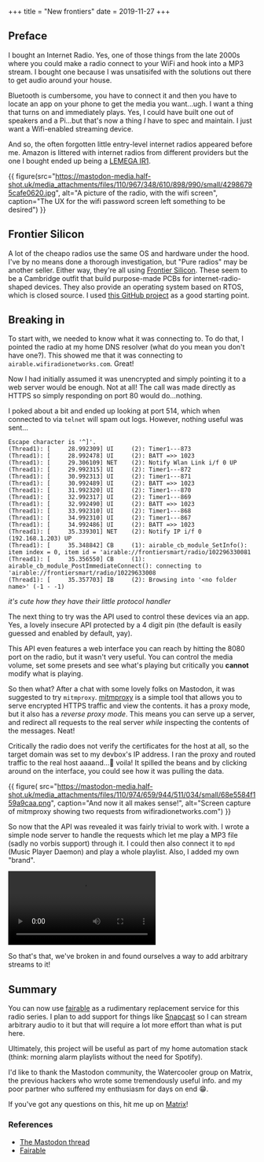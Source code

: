 +++
title = "New frontiers"
date = 2019-11-27
+++

## Preface

I bought an Internet Radio. Yes, one of those things from the late 2000s where you could make a radio
connect to your WiFi and hook into a MP3 stream. I bought one because I was unsatisifed with the solutions out there to get audio around your house.

Bluetooth is cumbersome, you have to connect it and then you have to locate an app on your phone to get
the media you want...ugh. I want a thing that turns on and immediately plays. Yes, I could have built one
out of speakers and a Pi...but that's now a thing *I* have to spec and maintain. I just want a Wifi-enabled streaming device.

And so, the often forgotten little entry-level internet radios appeared before me. Amazon is littered with internet radios from different providers
but the one I bought ended up being a [LEMEGA IR1](https://www.amazon.co.uk/gp/product/B089D8BV99). 

{{ figure(src="https://mastodon-media.half-shot.uk/media_attachments/files/110/967/348/610/898/990/small/42986795cafe0620.jpg", alt="A picture of the radio, with the wifi screen", caption="The UX for the wifi password screen left something to be desired") }}

## Frontier Silicon

A lot of the cheapo radios use the same OS and hardware under the hood. I've by no means done a thorough investigation, but "Pure radios" may
be another seller. Either way, they're all using [Frontier Silicon](https://www.frontiersmart.com/). These seem to be a Cambridge outfit that
build purpose-made PCBs for internet-radio-shaped devices. They also provide an operating system based on RTOS, which is closed source. I used
[this GitHub project](https://github.com/huaracheguarache/Frontier-Silicon-Argon-Firmware/tree/master) as a good starting point.

## Breaking in

To start with, we needed to know what it was connecting to. To do that, I pointed the radio at my home DNS resolver (what do you mean you don't have one?). This showed me that it was connecting to `airable.wifiradionetworks.com`. Great!

Now I had initially assumed it was unencrypted and simply pointing it to a web server would be enough. Not at all! The call was made directly as HTTPS so simply responding on port 80 would do...nothing.

I poked about a bit and ended up looking at port 514, which when connected to via `telnet` will spam out logs. However, nothing useful was sent...

```
Escape character is '^]'.
(Thread1): [     28.992309] UI     (2): Timer1---873
(Thread1): [     28.992478] UI     (2): BATT =>> 1023
(Thread1): [     29.306109] NET    (2): Notify Wlan Link i/f 0 UP
(Thread1): [     29.992315] UI     (2): Timer1---872
(Thread1): [     30.992313] UI     (2): Timer1---871
(Thread1): [     30.992489] UI     (2): BATT =>> 1023
(Thread1): [     31.992320] UI     (2): Timer1---870
(Thread1): [     32.992317] UI     (2): Timer1---869
(Thread1): [     32.992490] UI     (2): BATT =>> 1023
(Thread1): [     33.992310] UI     (2): Timer1---868
(Thread1): [     34.992310] UI     (2): Timer1---867
(Thread1): [     34.992486] UI     (2): BATT =>> 1023
(Thread1): [     35.339301] NET    (2): Notify IP i/f 0 (192.168.1.203) UP
(Thread1): [     35.348842] CB     (1): airable_cb_module_SetInfo(): item index = 0, item id = 'airable://frontiersmart/radio/102296330081
(Thread1): [     35.356550] CB     (1): airable_cb_module_PostImmediateConnect(): connecting to 'airable://frontiersmart/radio/10229633008
(Thread1): [     35.357703] IB     (2): Browsing into '<no folder name>' (-1 - -1)
```

*it's cute how they have their little protocol handler*

The next thing to try was the API used to control these devices via an app. Yes, a lovely insecure API protected by a 4 digit pin (the default is easily guessed and enabled by default, yay).

This API even features a web interface you can reach by hitting the 8080 port on the radio, but it wasn't very useful.
You can control the media volume, set some presets and see what's playing but critically you **cannot** modify what is playing.

So then what? After a chat with some lovely folks on Mastodon, it was suggested to try `mitmproxy`. [mitmproxy](https://mitmproxy.org/) is a simple tool that
allows you to serve encrypted HTTPS traffic and view the contents. it has a proxy mode, but it also has a *reverse proxy mode*. This means you can serve up
a server, and redirect all requests to the real server *while* inspecting the contents of the messages. Neat!

Critically the radio does not verify the certificates for the host at all, so the target domain was set to my devbox's IP address.
I ran the proxy and routed traffic to the real host aaaand...🎉 voila! It spilled the beans and by clicking around on the interface,
you could see how it was pulling the data.

{{ figure(
    src="https://mastodon-media.half-shot.uk/media_attachments/files/110/974/659/944/511/034/small/68e5584f159a9caa.png",
    caption="And now it all makes sense!",
    alt="Screen capture of mitmproxy showing two requests from wifiradionetworks.com")
}}

So now that the API was revealed it was fairly trivial to work with. I wrote a simple node server to handle the requests which let me play a MP3 file (sadly no vorbis support) through it.
I could then also connect it to `mpd` (Music Player Daemon) and play a whole playlist. Also, I added my own "brand".

<video alt="Video of the stream working" src="../new_frontiers/success.webm" controls> </video>

So that's that, we've broken in and found ourselves a way to add arbitrary streams to it!


## Summary

You can now use [fairable](https://github.com/Half-Shot/fairable) as a rudimentary replacement service for this radio series. I plan to add
support for things like [Snapcast](https://github.com/badaix/snapcast) so I can stream arbitrary audio to it but that will require a lot more
effort than what is put here.

Ultimately, this project will be useful as part of my home automation stack (think: morning alarm playlists without the need for Spotify).

I'd like to thank the Mastodon community, the Watercooler group on Matrix, the previous hackers who wrote some tremendously useful info. 
and my poor partner who suffered my enthusiasm for days on end 😁.

If you've got any questions on this, hit me up on [Matrix](/contact)!


### References

- [The Mastodon thread](https://mastodon.half-shot.uk/@halfy/110967351685629045)
- [Fairable](https://github.com/Half-Shot/fairable)
